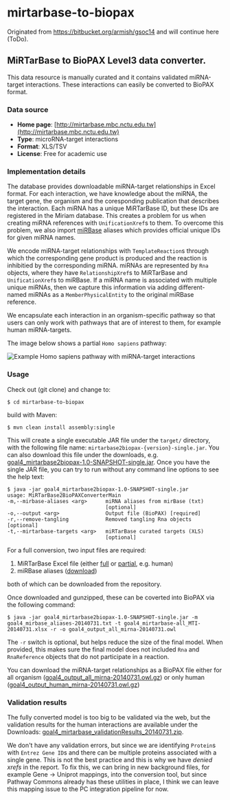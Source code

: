 # mirtarbase-to-biopax
Originated from https://bitbucket.org/armish/gsoc14 and will continue here (ToDo).

## MiRTarBase to BioPAX Level3 data converter.
This data resource is manually curated and it contains validated miRNA-target interactions. These interactions can easily be converted to BioPAX format.

### Data source
- **Home page**: [http://mirtarbase.mbc.nctu.edu.tw](http://mirtarbase.mbc.nctu.edu.tw)
- **Type**: microRNA-target interactions
- **Format**: XLS/TSV
- **License**: Free for academic use

### Implementation details
The database provides downloadable miRNA-target relationships in Excel format.
For each interaction, we have knowledge about the miRNA, the target gene, the organism and the coresponding publication that describes the interaction.
Each miRNA has a unique MiRTarBase ID, but these IDs are registered in the Miriam database.
This creates a problem for us when creating miRNA references with `UnificationXref`s to them.
To overcome this problem, we also import [miRBase](http://www.mirbase.org/) aliases which provides official unique IDs for given miRNA names.

We encode miRNA-target relationships with `TemplateReaction`s through which the corresponding gene product is produced
and the reaction is inhibitied by the corresponding miRNA.
miRNAs are represented by `Rna` objects, where they have `RelationshipXref`s to MiRTarBase and `UnificationXref`s to miRBase.
If a miRNA name is associated with multiple unique miRNAs,
then we capture this information via adding different-named miRNAs as a `MemberPhysicalEntity` to the original miRBase reference.

We encapsulate each interaction in an organism-specific pathway so that users can only work with pathways that are of interest to them, for example human miRNA-targets. 

The image below shows a partial `Homo sapiens` pathway:

![Example Homo sapiens pathway with miRNA-target interactions](https://bitbucket.org/armish/gsoc14/downloads/goal4_human_mirna_screenshot-20140731.jpg)

### Usage
Check out (git clone) and change to:

	$ cd mirtarbase-to-biopax

build with Maven:

	$ mvn clean install assembly:single

This will create a single executable JAR file under the `target/` directory, with the following file name: `mirtarbase2biopax-{version}-single.jar`.
You can also download this file under the downloads, e.g. [goal4_mirtarbase2biopax-1.0-SNAPSHOT-single.jar](https://bitbucket.org/armish/gsoc14/downloads/goal4_mirtarbase2biopax-1.0-SNAPSHOT-single.jar).
Once you have the single JAR file, you can try to run without any command line options to see the help text:

	$ java -jar goal4_mirtarbase2biopax-1.0-SNAPSHOT-single.jar
	usage: MiRTarBase2BioPAXConverterMain
	-m,--mirbase-aliases <arg>      miRNA aliases from mirBase (txt)
 	                                [optional]
	-o,--output <arg>               Output file (BioPAX) [required]
	-r,--remove-tangling            Removed tangling Rna objects [optional]
	-t,--mirtarbase-targets <arg>   miRTarBase curated targets (XLS)
	                                [optional]

For a full conversion, two input files are required:

1. MiRTarBase Excel file (either [full](https://bitbucket.org/armish/gsoc14/downloads/goal4_mirtarbase-all_MTI-20140731.xlsx.gz) or [partial](https://bitbucket.org/armish/gsoc14/downloads/goal4_mirtarbase-hsa_MTI-20140731.xlsx.gz), e.g. human)
2. miRBase aliases ([download](https://bitbucket.org/armish/gsoc14/downloads/goal4_mirbase_aliases-20140731.txt.gz))

both of which can be downloaded from the repository. 

Once downloaded and gunzipped, these can be coverted into BioPAX via the following command:

	$ java -jar goal4_mirtarbase2biopax-1.0-SNAPSHOT-single.jar -m goal4_mirbase_aliases-20140731.txt -t goal4_mirtarbase-all_MTI-20140731.xlsx -r -o goal4_output_all_mirna-20140731.owl

The `-r` switch is optional, but helps reduce the size of the final model.
When provided, this makes sure the final model does not included `Rna` and `RnaReference` objects that do not participate in a reaction.

You can download the miRNA-target relationships as a BioPAX file either for all organism ([goal4_output_all_mirna-20140731.owl.gz](https://bitbucket.org/armish/gsoc14/downloads/goal4_output_all_mirna-20140731.owl.gz)) or only human ([goal4_output_human_mirna-20140731.owl.gz](https://bitbucket.org/armish/gsoc14/downloads/goal4_output_human_mirna-20140731.owl.gz))

### Validation results
The fully converted model is too big to be validated via the web,
but the validation results for the human interactions are available under the Downloads: [goal4_mirtarbase_validationResults_20140731.zip](https://bitbucket.org/armish/gsoc14/downloads/goal4_mirtarbase_validationResults_20140731.zip).

We don't have any validation errors, but since we are identifying `Protein`s with `Entrez Gene ID`s and there can be multiple proteins associated with a single gene.
This is not the best practice and this is why we have *denied xrefs* in the report.
To fix this, we can bring in new background files, for example Gene -> Uniprot mappings, into the conversion tool,
but since Pathway Commons already has these utilities in place,
I think we can leave this mapping issue to the PC integration pipeline for now.
